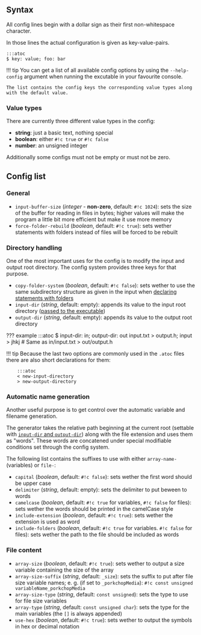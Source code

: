 ## Syntax
All config lines begin with a dollar sign as their first non-whitespace character. 

In those lines the actual configuration is given as key-value-pairs.

	:::atoc
	$ key: value; foo: bar

!!! tip
	You can get a list of all available config options by using the `--help-config` argument when running the excutable in your favourite console.
	
	The list contains the config keys the corresponding value types along with the default value.

### Value types
There are currently three different value types in the config:

* **string**: just a basic text, nothing special
* **boolean**: either `#!c true` or `#!c false`
* **number**: an unsigned integer

Additionally some configs must not be empty or must not be zero.

## Config list
### General
* `input-buffer-size` (*integer*  - **non-zero**, default: `#!c 1024`): sets the size of the buffer for reading in files in bytes; higher values will make the program a little bit more efficient but make it use more memory
* `force-folder-rebuild` (*boolean*, default: `#!c true`): sets wether statements with folders instead of files will be forced to be rebuilt
### Directory handling
One of the most important uses for the config is to modify the input and output root directory. The config system provides three keys for that purpose.

* `copy-folder-system` (*boolean*, default: `#!c false`): sets wether to use the same subdirectory structure as given in the input when [declaring statements with folders](syntax#generation)
* `input-dir` (*string*, default: empty): appends its value to the input root directory ([passed to the executable](execution))
* `output-dir` (*string*, default: empty): appends its value to the output root directory

??? example
		:::atoc
		$ input-dir: in; output-dir: out
		input.txt > output.h;
		input > jhkj
		# Same as in/input.txt > out/output.h

!!! tip
	Because the last two options are commonly used in the `.atoc` files there are also short declarations for them:

		:::atoc
		< new-input-directory
		> new-output-directory
### Automatic name generation
Another useful purpose is to get control over the automatic variable and filename generation.

The generator takes the relative path beginning at the current root (settable with [`input-dir` and `output-dir`](#directory-handling)) along with the file extension and uses them as "words". These words are concatened under special modifiable conditions set through the config system.

The following list contains the suffixes to use with either `array-name-` (variables) or `file-`:

* `capital` (*boolean*, default: `#!c false`): sets wether the first word should be upper case
* `delimiter` (*string*, default: empty): sets the delimiter to put beween to words
* `camelcase` (*boolean*, default: `#!c true` for variables, `#!c false` for files): sets wether the words should be printed in the camelCase style
* `include-extension` (*boolean*, default: `#!c true`): sets wether the extension is used as word
* `include-folders` (*boolean*, default: `#!c true` for variables. `#!c false` for files): sets wether the path to the file should be included as words

### File content
* `array-size` (*boolean*, default: `#!c true`): sets wether to output a size variable containing the size of the array
* `array-size-suffix` (*string*, default: `_size`): sets the suffix to put after file size variable names; e. g. (if set to `_porkchopMedia`): `#!c const unsigned variableName_porkchopMedia`
* `array-size-type` (*string*, default: `const unsigned`): sets the type to use for file size variables
* `array-type` (*string*, default: `const unsigned char`): sets the type for the main variables (the `[]` is always appended)
* `use-hex` (*boolean*, default: `#!c true`): sets wether to output the symbols in hex or decimal notation
